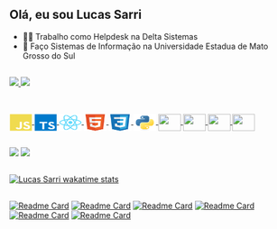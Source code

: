 ## Olá, eu sou Lucas Sarri

* 🧑‍🎓 Trabalho como Helpdesk na Delta Sistemas
* 📖 Faço Sistemas de Informação na Universidade Estadua de Mato Grosso do Sul

## 

<div>
  <a href="https://github.com/LucasSarri">
  <img height="180em" src="https://github-readme-stats.vercel.app/api?username=LucasSarri&show_icons=true&theme= algolia&include_all_commits=true&count_private=true"/>
  <img height="180em" src="https://github-readme-stats.vercel.app/api/top-langs/?username=LucasSarri&layout=compact&langs_count=16&theme= algolia"/>
</div>

##

<div style="display: inline_block"><br>
    <img align="center" height="30" width="40" src="https://raw.githubusercontent.com/devicons/devicon/master/icons/javascript/javascript-plain.svg">
    <img align="center" height="30" width="40" src="https://raw.githubusercontent.com/devicons/devicon/master/icons/typescript/typescript-plain.svg">
    <img align="center" height="30" width="40" src="https://raw.githubusercontent.com/devicons/devicon/master/icons/react/react-original.svg">
    <img align="center" height="30" width="40" src="https://raw.githubusercontent.com/devicons/devicon/master/icons/html5/html5-original.svg">
    <img align="center" height="30" width="40" src="https://raw.githubusercontent.com/devicons/devicon/master/icons/css3/css3-original.svg">
    <img align="center"  height="30" width="40" src="https://raw.githubusercontent.com/devicons/devicon/master/icons/python/python-original.svg">
    <img align="center" height="30" width="40" src="https://cdn.jsdelivr.net/gh/devicons/devicon/icons/mysql/mysql-original.svg" />
    <img align="center" height="30" width="40" src="https://cdn.jsdelivr.net/gh/devicons/devicon/icons/java/java-original.svg" />
    <img align="center" height="30" width="40" src="https://cdn.jsdelivr.net/gh/devicons/devicon/icons/c/c-original.svg" />
    <img align="center" height="30" width="40" src="https://cdn.jsdelivr.net/gh/devicons/devicon/icons/git/git-original.svg" />
</div>

##

<div>
  <a href="https://instagram.com/sarri.lucas" target="_blank"><img src="https://img.shields.io/badge/-Instagram-%23E4405F?style=for-the-badge&logo=instagram&logoColor=white" target="_blank"></a>
  <a href = "mailto:lucassarrirock@gmail.com"><img src="https://img.shields.io/badge/Gmail-D14836?style=for-the-badge&logo=gmail&logoColor=white" target="_blank"></a>
</div>

##

[![Lucas Sarri wakatime stats](https://github-readme-stats.vercel.app/api/wakatime?username=LucasSarri)](https://github.com/LucasSarri)

##

[![Readme Card](https://github-readme-stats.vercel.app/api/pin/?username=LucasSarri&repo=Estudos-Python)](https://github.com/LucasSarri/Estudos-Python)
[![Readme Card](https://github-readme-stats.vercel.app/api/pin/?username=LucasSarri&repo=Paradigmas_Programacao)](https://github.com/LucasSarri/Paradigmas_Programacao)
[![Readme Card](https://github-readme-stats.vercel.app/api/pin/?username=LucasSarri&repo=Estudo-TypeScript)](https://github.com/LucasSarri/Estudo-TypeScript)
[![Readme Card](https://github-readme-stats.vercel.app/api/pin/?username=LucasSarri&repo=Estudos-Python)](https://github.com/LucasSarri/Estudos-Python)
[![Readme Card](https://github-readme-stats.vercel.app/api/pin/?username=LucasSarri&repo=Estudo_ShellScript-Linux)](https://github.com/LucasSarri/Estudo_ShellScript-Linux)
[![Readme Card](https://github-readme-stats.vercel.app/api/pin/?username=LucasSarri&repo=Estudo_SQL)](https://github.com/LucasSarri/Estudo_SQL)